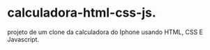 # calculadora-html-css-js.
projeto de um clone da calculadora do Iphone usando HTML, CSS E Javascript.
